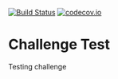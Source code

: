 [![Build Status](https://travis-ci.org/tue-robotics/challenge_test.svg?branch=master)](https://travis-ci.org/tue-robotics/challenge_test) [![codecov.io](https://codecov.io/github/tue-robotics/challenge_test/coverage.svg?branch=master)](https://codecov.io/github/tue-robotics/challenge_test?branch=master)
# Challenge Test

Testing challenge
